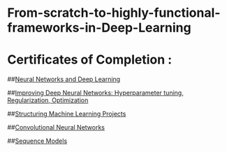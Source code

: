 # From-scratch-to-highly-functional-frameworks-in-Deep-Learning
# Certificates of Completion :

##[Neural Networks and Deep Learning](https://coursera.org/share/e06632283111ec78272e21bc57b22dc5)

##[Improving Deep Neural Networks: Hyperparameter tuning, Regularization, Optimization](https://coursera.org/share/b2b7417eadc3f2948f50a9d99c9989a5)

##[Structuring Machine Learning Projects](https://coursera.org/share/0da2e86e980d1921a57e4eebd3f775a4)

##[Convolutional Neural Networks](https://coursera.org/share/ed758152c522eb6d7249d77d2965112f)

##[Sequence Models](https://coursera.org/share/491efb358bbdbbff972199f3ffb7ae0a)
